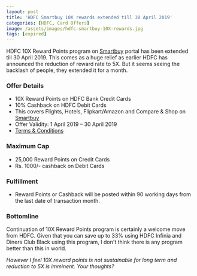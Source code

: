 ```yaml
---
layout: post
title: 'HDFC Smartbuy 10X rewards extended till 30 April 2019'
categories: [HDFC, Card Offers]
image: /assets/images/hdfc-smartbuy-10X-rewards.jpg
tags: [expired]
---
```


HDFC 10X Reward Points program on [Smartbuy](https://offers.smartbuy.hdfcbank.com) portal has been extended till 30 April 2019. This comes as a huge relief as earlier HDFC has announced the reduction of reward rate to 5X. But it seems seeing the backlash of people, they extended it for a month.

### Offer Details

- 10X Reward Points on HDFC Bank Credit Cards
- 10% Cashback on HDFC Debit Cards
- This covers Flights, Hotels, Flipkart/Amazon and Compare & Shop on [Smartbuy](https://offers.smartbuy.hdfcbank.com)
- Offer Validity: 1 April 2019 – 30 April 2019
- [Terms & Conditions](https://offers.smartbuy.hdfcbank.com/offer_details/409)

### Maximum Cap

- 25,000 Reward Points on Credit Cards
- Rs. 1000/- cashback on Debit Cards

### Fulfillment

- Reward Points or Cashback will be posted within 90 working days from the last date of transaction month.

### Bottomline

Continuation of 10X Reward Points program is certainly a welcome move from HDFC. Given that you can save up to 33% using HDFC Infinia and Diners Club Black using this program, I don't think there is any program better than this in world.

_However I feel 10X reward points is not sustainable for long term and reduction to 5X is imminent. Your thoughts?_
